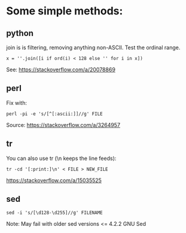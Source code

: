 # Some simple methods:

## python
join is is filtering, removing anything non-ASCII. Test the ordinal range.

```
x = ''.join([i if ord(i) < 128 else '' for i in x])
```
See: https://stackoverflow.com/a/20078869 

## perl

Fix with:
```
perl -pi -e 's/[^[:ascii:]]//g' FILE
```
Source: https://stackoverflow.com/a/3264957

## tr

You can also use tr (\n keeps the line feeds):
```
tr -cd '[:print:]\n' < FILE > NEW_FILE
```
https://stackoverflow.com/a/15035525


## sed

```
sed -i 's/[\d128-\d255]//g' FILENAME
```
Note: May fail with older sed versions <= 4.2.2 GNU Sed

